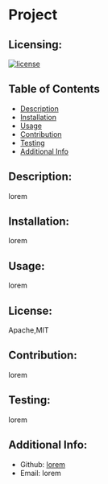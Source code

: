# Project
## Licensing:
[![license](https://img.shields.io/badge/license-Apache,MIT-blue)](https://shields.io)
## Table of Contents 
- [Description](#description)
- [Installation](#installation)
- [Usage](#usage)
- [Contribution](#contribution)
- [Testing](#testing)
- [Additional Info](#additional-info)
## Description:
lorem
## Installation:
lorem
## Usage:
lorem
## License:
Apache,MIT
## Contribution:
lorem
## Testing:
lorem
## Additional Info:
- Github: [lorem](https://github.com/lorem)
- Email: lorem 